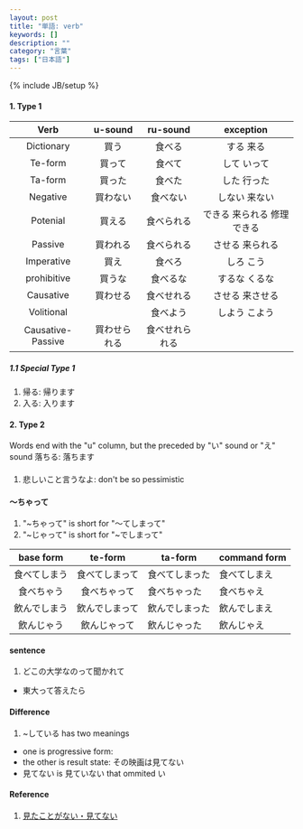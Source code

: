 ```yaml
---
layout: post
title: "単語: verb"
keywords: []
description: ""
category: "言葉"
tags: ["日本語"]
---
```

{% include JB/setup %}


#### 1. Type 1

|        Verb       |    u-sound   |    ru-sound    |    exception    |
|:-----------------:|:------------:|:--------------:|:---------------:|
|    Dictionary     |     買う     |     食べる     |   する    来る    |
|      Te-form      |    買って    |     食べて     |   して    いって   |
|      Ta-form      |    買った    |     食べた     |   した    行った   |
|      Negative     |   買わない   |    食べない    |   しない  来ない  |
|      Potenial     |    買える    |   食べられる   |   できる  来られる 修理できる|
|      Passive      |   買われる   |   食べられる   |   させる  来られる |
|     Imperative    |     買え     |     食べろ     |   しろ    こう    |
|     prohibitive   |     買うな   |     食べるな   |   するな  くるな    |
|     Causative     |   買わせる   |   食べせれる   |   させる  来させる |
|     Volitional    |              |    食べよう    |   しよう  こよう  |
| Causative-Passive | 買わせられる | 食べせれられる |                 |

##### 1.1 Special Type 1
1. 帰る: 帰ります
2. 入る: 入ります

#### 2. Type 2
Words end with the "u" column, but the preceded by "い" sound or "え" sound
落ちる: 落ちます


####
1. 悲しいこと言うなよ: don't be so pessimistic

#### 〜ちゃって
1. "~ちゃって" is short for "〜てしまって"
2. "~じゃって" is short for "~でしまって"

|   base form  |     te-form    | ta-form        | command form |
|:------------:|:--------------:|----------------|--------------|
| 食べてしまう | 食べてしまって | 食べてしまった | 食べてしまえ |
|  食べちゃう  |  食べちゃって  | 食べちゃった   | 食べちゃえ   |
| 飲んでしまう | 飲んでしまって | 飲んでしまった | 飲んでしまえ |
| 飲んじゃう   | 飲んじゃって   | 飲んじゃった   | 飲んじゃえ   |


#### sentence
1. どこの大学なのって聞かれて
- 東大って答えたら


#### Difference
1. ~している has two meanings
- one is progressive form: 
- the other is result state: その映画は見てない
- 見てない is 見ていない that ommited い




#### Reference
1. [見たことがない・見てない](https://japanese.stackexchange.com/questions/52896/what-is-the-difference-between-%E8%A6%8B%E3%81%A6%E3%81%AA%E3%81%84-and-%E8%A6%8B%E3%81%9F%E3%81%93%E3%81%A8%E3%81%8C%E3%81%AA%E3%81%84)
